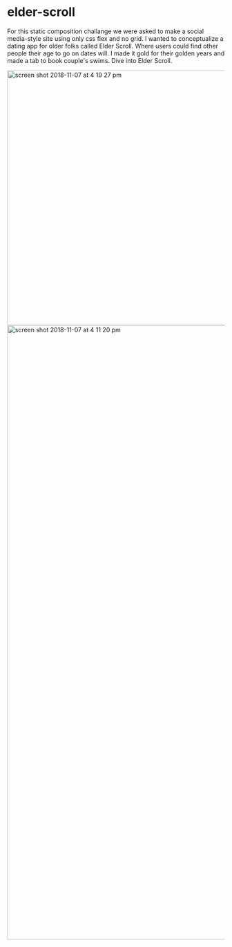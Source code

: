 # elder-scroll

For this static composition challange we were asked to make a social media-style site using only css flex and no grid. I wanted to conceptualize a dating app for older folks called Elder Scroll. Where users could find other people their age to go on dates will. I made it gold for their golden years and made a tab to book couple's swims. Dive into Elder Scroll.

<img width="589" alt="screen shot 2018-11-07 at 4 19 27 pm" src="https://user-images.githubusercontent.com/41968928/48167524-29985680-e2a9-11e8-81e1-a4f4d2c4ca34.png">

<img width="1420" alt="screen shot 2018-11-07 at 4 11 20 pm" src="https://user-images.githubusercontent.com/41968928/48167577-5e0c1280-e2a9-11e8-8316-c720190c2f4e.png">

